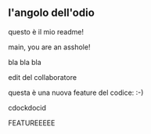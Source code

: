 ## l'angolo dell'odio

questo è il mio readme!

main, you are an asshole!

bla bla bla

edit del collaboratore

questa è una nuova feature del codice: :-)

cdockdocid


FEATUREEEEE